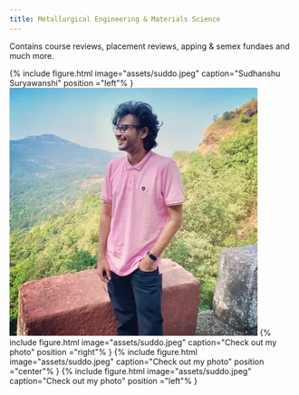 ```yaml
---
title: Metallurgical Engineering & Materials Science
---
```


Contains course reviews, placement reviews, apping & semex fundaes and much more.

{% include figure.html image="assets/suddo.jpeg" caption="Sudhanshu Suryawanshi" position ="left"% }
![Suddo](assets/suddo.jpeg "Sudhanshu Suryawanshi")
{% include figure.html image="assets/suddo.jpeg" caption="Check out my photo" position ="right"% }
{% include figure.html image="assets/suddo.jpeg" caption="Check out my photo" position ="center"% }
{% include figure.html image="assets/suddo.jpeg" caption="Check out my photo" position ="left"% }
